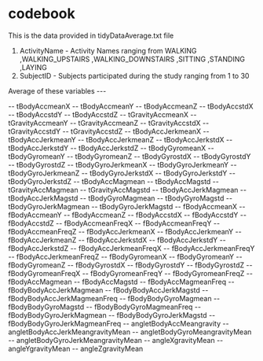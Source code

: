 # codebook

This is the data provided in tidyDataAverage.txt file

1. ActivityName - Activity Names ranging from WALKING ,WALKING_UPSTAIRS ,WALKING_DOWNSTAIRS ,SITTING ,STANDING ,LAYING
2. SubjectID - Subjects participated during the study ranging from 1 to 30

Average of these variables --- 

-- tBodyAccmeanX 
-- tBodyAccmeanY 
-- tBodyAccmeanZ 
-- tBodyAccstdX 
-- tBodyAccstdY 
-- tBodyAccstdZ 
-- tGravityAccmeanX 
-- tGravityAccmeanY 
-- tGravityAccmeanZ 
-- tGravityAccstdX 
-- tGravityAccstdY 
-- tGravityAccstdZ 
-- tBodyAccJerkmeanX 
-- tBodyAccJerkmeanY 
-- tBodyAccJerkmeanZ 
-- tBodyAccJerkstdX 
-- tBodyAccJerkstdY 
-- tBodyAccJerkstdZ 
-- tBodyGyromeanX 
-- tBodyGyromeanY 
-- tBodyGyromeanZ 
-- tBodyGyrostdX 
-- tBodyGyrostdY 
-- tBodyGyrostdZ 
-- tBodyGyroJerkmeanX 
-- tBodyGyroJerkmeanY 
-- tBodyGyroJerkmeanZ 
-- tBodyGyroJerkstdX 
-- tBodyGyroJerkstdY 
-- tBodyGyroJerkstdZ 
-- tBodyAccMagmean 
-- tBodyAccMagstd 
-- tGravityAccMagmean 
-- tGravityAccMagstd 
-- tBodyAccJerkMagmean 
-- tBodyAccJerkMagstd 
-- tBodyGyroMagmean 
-- tBodyGyroMagstd 
-- tBodyGyroJerkMagmean 
-- tBodyGyroJerkMagstd 
-- fBodyAccmeanX 
-- fBodyAccmeanY 
-- fBodyAccmeanZ 
-- fBodyAccstdX 
-- fBodyAccstdY 
-- fBodyAccstdZ 
-- fBodyAccmeanFreqX 
-- fBodyAccmeanFreqY 
-- fBodyAccmeanFreqZ 
-- fBodyAccJerkmeanX 
-- fBodyAccJerkmeanY 
-- fBodyAccJerkmeanZ 
-- fBodyAccJerkstdX 
-- fBodyAccJerkstdY 
-- fBodyAccJerkstdZ 
-- fBodyAccJerkmeanFreqX 
-- fBodyAccJerkmeanFreqY 
-- fBodyAccJerkmeanFreqZ 
-- fBodyGyromeanX 
-- fBodyGyromeanY 
-- fBodyGyromeanZ 
-- fBodyGyrostdX 
-- fBodyGyrostdY 
-- fBodyGyrostdZ 
-- fBodyGyromeanFreqX 
-- fBodyGyromeanFreqY 
-- fBodyGyromeanFreqZ 
-- fBodyAccMagmean 
-- fBodyAccMagstd 
-- fBodyAccMagmeanFreq 
-- fBodyBodyAccJerkMagmean 
-- fBodyBodyAccJerkMagstd 
-- fBodyBodyAccJerkMagmeanFreq 
-- fBodyBodyGyroMagmean 
-- fBodyBodyGyroMagstd 
-- fBodyBodyGyroMagmeanFreq 
-- fBodyBodyGyroJerkMagmean 
-- fBodyBodyGyroJerkMagstd 
-- fBodyBodyGyroJerkMagmeanFreq 
-- angletBodyAccMeangravity 
-- angletBodyAccJerkMeangravityMean 
-- angletBodyGyroMeangravityMean 
-- angletBodyGyroJerkMeangravityMean 
-- angleXgravityMean 
-- angleYgravityMean 
-- angleZgravityMean
